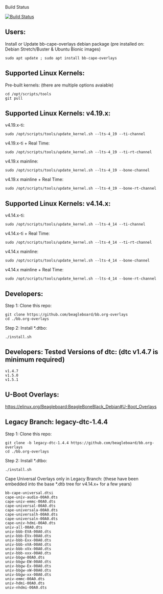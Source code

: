 Build Status

 [![Build Status](http://gfnd.rcn-ee.org:8080/buildStatus/icon?job=beagleboard_overlays/master)](http://gfnd.rcn-ee.org:8080/job/beagleboard_overlays/job/master/)


Users:
------------

Install or Update bb-cape-overlays debian package (pre installed on: Debian Stretch/Buster & Ubuntu Bionic images)

    sudo apt update ; sudo apt install bb-cape-overlays

Supported Linux Kernels:
------------

Pre-built kernels: (there are multiple options avaiable)

    cd /opt/scripts/tools
    git pull

Supported Linux Kernels: v4.19.x:
------------

v4.19.x-ti:

    sudo /opt/scripts/tools/update_kernel.sh --lts-4_19 --ti-channel

v4.19.x-ti + Real Time:

    sudo /opt/scripts/tools/update_kernel.sh --lts-4_19 --ti-rt-channel

v4.19.x mainline:

    sudo /opt/scripts/tools/update_kernel.sh --lts-4_19 --bone-channel

v4.19.x mainline + Real Time:

    sudo /opt/scripts/tools/update_kernel.sh --lts-4_19 --bone-rt-channel

Supported Linux Kernels: v4.14.x:
------------

v4.14.x-ti:

    sudo /opt/scripts/tools/update_kernel.sh --lts-4_14 --ti-channel

v4.14.x-ti + Real Time:

    sudo /opt/scripts/tools/update_kernel.sh --lts-4_14 --ti-rt-channel

v4.14.x mainline:

    sudo /opt/scripts/tools/update_kernel.sh --lts-4_14 --bone-channel

v4.14.x mainline + Real Time:

    sudo /opt/scripts/tools/update_kernel.sh --lts-4_14 --bone-rt-channel

Developers:
------------

Step 1: Clone this repo:

    git clone https://github.com/beagleboard/bb.org-overlays
    cd ./bb.org-overlays

Step 2: Install *.dtbo:

    ./install.sh

Developers: Tested Versions of dtc: (dtc v1.4.7 is minimum required)
------------

    v1.4.7
    v1.5.0
    v1.5.1

U-Boot Overlays:
------------

https://elinux.org/Beagleboard:BeagleBoneBlack_Debian#U-Boot_Overlays

Legacy Branch: legacy-dtc-1.4.4
------------

Step 1: Clone this repo:

    git clone -b legacy-dtc-1.4.4 https://github.com/beagleboard/bb.org-overlays
    cd ./bb.org-overlays

Step 2: Install *.dtbo:

    ./install.sh

Cape Universal Overlays only in Legacy Branch: (these have been embedded into the base *.dtb tree for v4.14.x+ for a few years)

    bb-cape-universal.dtsi
    cape-univ-audio-00A0.dts
    cape-univ-emmc-00A0.dts
    cape-universal-00A0.dts
    cape-universala-00A0.dts
    cape-universalh-00A0.dts
    cape-universaln-00A0.dts
    cape-univ-hdmi-00A0.dts
    univ-all-00A0.dts
    univ-bbb-EVA-00A0.dts
    univ-bbb-EVx-00A0.dts
    univ-bbb-Exx-00A0.dts
    univ-bbb-xVA-00A0.dts
    univ-bbb-xVx-00A0.dts
    univ-bbb-xxx-00A0.dts
    univ-bbgw-00A0.dts
    univ-bbgw-EW-00A0.dts
    univ-bbgw-Ex-00A0.dts
    univ-bbgw-xW-00A0.dts
    univ-bbgw-xx-00A0.dts
    univ-emmc-00A0.dts
    univ-hdmi-00A0.dts
    univ-nhdmi-00A0.dts

